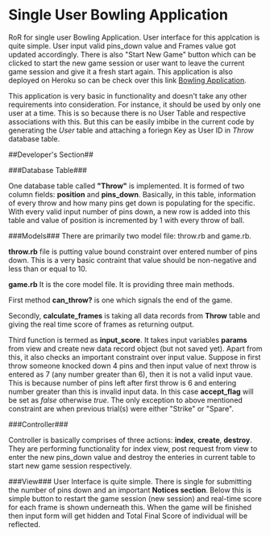 Single User Bowling Application
=======

RoR for single user Bowling Application. User interface for this applcation is quite simple. User input valid pins_down value and Frames value got updated accordingly. There is also "Start New Game" button which can be clicked to start the new game session or user want to leave the current game session and give it a fresh start again. This application is also deployed on Heroku so can be check over this link [Bowling Application](http://heeren-bowling.herokuapp.com/throws). 

This application is very basic in functionality and doesn't take any other requirements into consideration. For instance, it should be used by only one user at a time. This is so because there is no User Table and respective associations with this. But this can be easily imbibe in the current code by generating the *User* table and attaching a foriegn Key as User ID in *Throw* database table. 

##Developer's Section##

###Database Table###

One database table called **"Throw"** is implemented. It is formed of two column fields: **position** and **pins_down**. Basically, in this table, information of every throw and how many pins get down is populating for the specific. With every valid input number of pins down, a new row is added into this table and value of position is incremented by 1 with every throw of ball. 

###Models###
There are primarily two model file: throw.rb and game.rb.

**throw.rb** file is putting value bound constraint over entered number of pins down. This is a very basic contraint that value should be non-negative and less than or equal to 10.

**game.rb** It is the core model file. It is providing three main methods. 

First method **can_throw?** is one which signals the end of the game. 

Secondly, **calculate_frames** is taking all data records from **Throw** table and giving the real time score of frames as returning output. 

Third function is termed as **input_score**. It takes input variables **params** from view and create new data record object (but not saved yet). Apart from this, it also checks an important constraint over input value. Suppose in first throw someone knocked down 4 pins and then input value of next throw is entered as 7 (any number greater than 6), then it is not a valid input vaue. This is because number of pins left after first throw is 6 and entering number greater than this is invalid input data. In this case **accept_flag** will be set as *false* otherwise *true*. The only exception to above mentioned constraint are when previous trial(s) were either "Strike" or "Spare".


###Controller###

Controller is basically comprises of three actions: **index**, **create**, **destroy**. They are performing functionality for index view, post request from view to enter the new pins_down value and destroy the enteries in current table to start new game session respectively. 



###View###
User Interface is quite simple. There is single  for submitting the number of pins down and an important **Notices section**. Below this is simple button to restart the game session (new session) and real-time score for each frame is shown underneath this. When the game will be finished then input form will get hidden and Total Final Score of individual will be reflected. 

